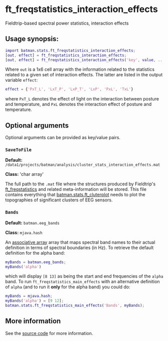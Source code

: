ft_freqstatistics_interaction_effects
====

Fieldtrip-based spectral power statistics, interaction effects

## Usage synopsis:

````matlab
import batman.stats.ft_freqstatistics_interaction_effects;
[out, effect] = ft_freqstatistics_interaction_effects;
[out, effect] = ft_freqstatistics_interaction_effects('key', value, ...)
````

Where `out` is a 1x6 cell array with the information related to the
statistics related to a given set of interaction effects. The latter are
listed in the output variable `effect`:

````matlab
effect = {'PxT_L', 'LxT_P', 'LxP_T', 'LxP', 'PxL', 'TxL'}
````

where `PxT_L` denotes the effect of light on the interaction between 
posture and temperature, and `PxL` denotes the interaction effect of
posture and temperature.

## Optional arguments

Optional arguments can be provided as key/value pairs.

### `SaveToFile`

__Default:__
`/data1/projects/batman/analysis/cluster_stats_interaction_effects.mat`

__Class:__ 'char array'

The full path to the `.mat` file where the structures produced by
Fieldtrip's [ft_freqstatistics][ft_freqstatistics] and related
meta-information will be stored. This file contains everything that 
[batman.stats.ft_cluterplot][ft_clusterplot] needs to plot the
topographies of significant clusters of EEG sensors. 

[ft_freqstatistics]: http://fieldtrip.fcdonders.nl/reference/ft_freqstatistics
[ft_clusterplot]: ./ft_clusterplot.md


### `Bands`

__Default:__ `batman.eeg_bands`

__Class:__ `mjava.hash`

An [associative array][wiki-aarray] array that maps spectral band names
to their actual definition in terms of spectral boundaries (in Hz). To
retrieve the default definition for the alpha band:

````matlab
myBands = batman.eeg_bands;
myBands('alpha')
````

which will display `[8 13]` as being the start and end frequencies of the
`alpha` band. To run `ft_freqstatistics_main_effects` with an alternative
definition of `alpha` (and to run it __only__ for the alpha band) you
could do:

````matlab
myBands = mjava.hash;
myBands('alpha') = [9 12];
batman.stats.ft_freqstatistics_main_effects('Bands', myBands);
````

[wiki-aarray]: http://en.wikipedia.org/wiki/Associative_array



## More information

See the [source code][source] for more information.

[source]: ./ft_freqstatistics_interaction_effects.m